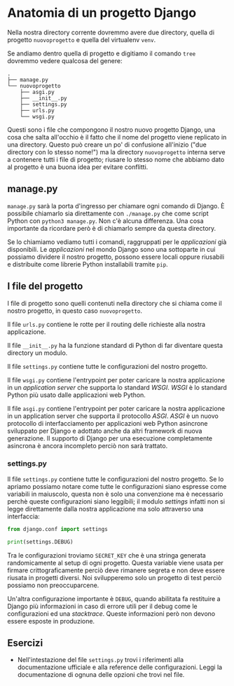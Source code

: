 # Anatomia di un progetto Django

Nella nostra directory corrente dovremmo avere due directory, quella di progetto `nuovoprogetto` e
quella del virtualenv `venv`.

Se andiamo dentro quella di progetto e digitiamo il comando `tree` dovremmo vedere qualcosa del genere:

```shell
.
├── manage.py
└── nuovoprogetto
    ├── asgi.py
    ├── __init__.py
    ├── settings.py
    ├── urls.py
    └── wsgi.py
```

Questi sono i file che compongono il nostro nuovo progetto Django, una cosa che salta all'occhio è
il fatto che il nome del progetto viene replicato in una directory. Questo può creare un po' di
confusione all'inizio ("due directory con lo stesso nome!") ma la directory `nuovoprogetto` interna
serve a contenere tutti i file di progetto; riusare lo stesso nome che abbiamo dato al progetto è una
buona idea per evitare conflitti.

## manage.py

`manage.py` sarà la porta d'ingresso per chiamare ogni comando di Django. È  possibile chiamarlo sia
 direttamente con `./manage.py` che come script Python con `python3 manage.py`. Non c'è alcuna
 differenza. Una cosa importante da ricordare però è di chiamarlo sempre da questa directory.

Se lo chiamiamo vediamo tutti i comandi, raggruppati per le *applicazioni* già disponibili. Le
*applicazioni* nel mondo Django sono una sottoparte in cui possiamo dividere il nostro progetto,
possono essere locali oppure riusabili e distribuite come librerie Python installabili tramite `pip`.

## I file del progetto

I file di progetto sono quelli contenuti nella directory che si chiama come il nostro progetto, in
questo caso `nuovoprogetto`.

Il file `urls.py` contiene le rotte per il routing delle richieste alla nostra applicazione.

Il file `__init__.py` ha la funzione standard di Python di far diventare questa directory un modulo.

Il file `settings.py` contiene tutte le configurazioni del nostro progetto.

Il file `wsgi.py` contiene l'entrypoint per poter caricare la nostra applicazione in un *application
server* che supporta lo standard *WSGI*. *WSGI* è lo standard Python più usato dalle applicazioni
web Python.

Il file `asgi.py` contiene l'entrypoint per poter caricare la nostra applicazione in un application
server che supporta il protocollo *ASGI*. *ASGI* è un nuovo protocollo di interfacciamento per
applicazioni web Python asincrone sviluppato per Django e adottato anche da altri framework di
nuova generazione. Il supporto di Django per una esecuzione completamente asincrona è ancora incompleto
perciò non sarà trattato.

### settings.py

Il file `settings.py` contiene tutte le configurazioni del nostro progetto. Se lo apriamo possiamo notare
come tutte le configurazioni siano espresse come variabili in maiuscolo, questa non è solo una
convenzione ma è necessario perchè queste configurazioni siano leggibili; il modulo *settings* infatti
non si legge direttamente dalla nostra applicazione ma solo attraverso una interfaccia:

```python
from django.conf import settings

print(settings.DEBUG)
```

Tra le configurazioni troviamo `SECRET_KEY` che è una stringa generata randomicamente al setup di
ogni progetto. Questa variable viene usata per firmare crittograficamente perciò deve rimanere segreta e
non deve essere riusata in progetti diversi. Noi svilupperemo solo un progetto di test perciò possiamo
non preoccuparcene.

Un'altra configurazione importante è `DEBUG`, quando abilitata fa restituire a Django più informazioni
in caso di errore utili per il debug come le configurazioni ed una *stacktrace*. Queste informazioni
però non devono essere esposte in produzione.

## Esercizi

- Nell'intestazione del file `settings.py` trovi i riferimenti alla documentazione ufficiale e alla
reference delle configurazioni. Leggi la documentazione di ognuna delle opzioni che trovi nel file.
